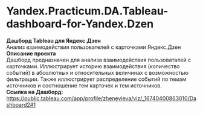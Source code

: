 # Yandex.Practicum.DA.Tableau-dashboard-for-Yandex.Dzen  
**Дашборд Tableau для Яндекс.Дзен**  
Анализ взаимодействия пользователей с карточками Яндекс.Дзен  
**Описание проекта**  
Дашборд предназначен для анализа взаимодействия пользоваталей с карточками. Иллюстрирует историю взаимодействия (количество событий) в абсолютных и относительных величинах с
возможностью фильтрации. Также иллюстрирует распределение событий по темам источников и соотношение тем карточек и тем источников.  
**Ссылка на Дашборд:**  
https://public.tableau.com/app/profile/zhenevieva/viz/_16740400863010/Dashboard2#1  
